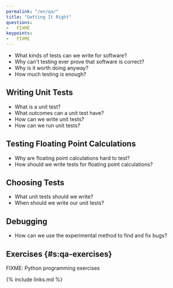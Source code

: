 ```yaml
---
permalink: "/en/qa/"
title: "Getting It Right"
questions:
-   FIXME
keypoints:
-   FIXME
---
```


-   What kinds of tests can we write for software?
-   Why can't testing ever prove that software is correct?
-   Why is it worth doing anyway?
-   How much testing is enough?

## Writing Unit Tests

-   What is a unit test?
-   What outcomes can a unit test have?
-   How can we write unit tests?
-   How can we run unit tests?

## Testing Floating Point Calculations

-   Why are floating point calculations hard to test?
-   How should we write tests for floating point calculations?

## Choosing Tests

-   What unit tests should we write?
-   When should we write our unit tests?

## Debugging

-   How can we use the experimental method to find and fix bugs?

## Exercises {#s:qa-exercises}

FIXME: Python programming exercises

{% include links.md %}
